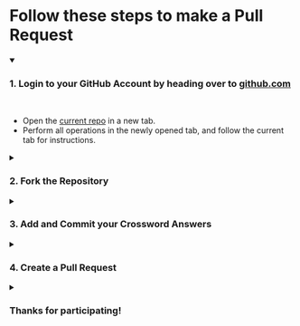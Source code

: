 # Follow these steps to make a Pull Request

<details open>
<summary><h3>1. Login to your GitHub Account by heading over to <a href="https://github.com">github.com</a></h3></summary>
<br>
<ul>
   <li>Open the <a href="https://github.com/cbitosc/GitCryptex24-Nvidia">current repo</a> in a new tab.</li>
   <li>Perform all operations in the newly opened tab, and follow the current tab for instructions.</li>
</ul>
</details>

<details>
<summary><h3>2. Fork the Repository</h3></summary>
<br>
<ul>
 <li>In the newly opened tab, on the top-right corner, click on <b>Fork</b></li>
 <img src="/images/fork-info.jpeg">
 <li>Enter the <b>Repository Name</b> as <b>Git Cryptex</b>.</li>
 <li>Then click <b>Create Fork</b> leaving all other fields to their default value.</li>
 <img src="/images/create-fork.jpeg">
 <li>After a few moments, you can view the repo.</li>
</ul>
</details>

<details>
<summary><h3>3. Add and Commit your Crossword Answers</h3></summary>
<br>
<ul>
 <li>Click on <b>Add File</b> and from the dropdown menu choose <b>Create New File</b></li>
 <img src="/images/create-file.jpeg">
 <li>You will now be redirected to a text editor.</li>
 <li>Enter the file name as your <b>Team Name</b> and type the Crossword answers in the space provided.</li>
 <img src="/images/ans.jpeg"> 
 <li>Finally commit your changes, leaving all fields as default.</li>
  <img src="/images/commit.jpeg">
</ul>
</details>


<details>
<summary><h3>4. Create a Pull Request</h3></summary>
<br>
<ul>
 <li>Finally, click on the <b>Contribute</b> button and choose <b>Open Pull Request</b>.</li>
 <img src="/images/pull.jpeg">
 <li>Leaving all fields to their default values, click on <b>Create Pull Request</b>.</li>
 <img src="/images/final.jpeg">
 <li>Wait for a few moments, then you are all done</li>
</ul>
</details>


<details>
<summary><h3>Thanks for participating!</h3></summary>
</details>
